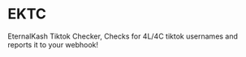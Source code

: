 # EKTC
EternalKash Tiktok Checker, Checks for 4L/4C tiktok usernames and reports it to your webhook!

